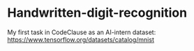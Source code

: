 # Handwritten-digit-recognition
My first task in CodeClause as an AI-intern
dataset: https://www.tensorflow.org/datasets/catalog/mnist

